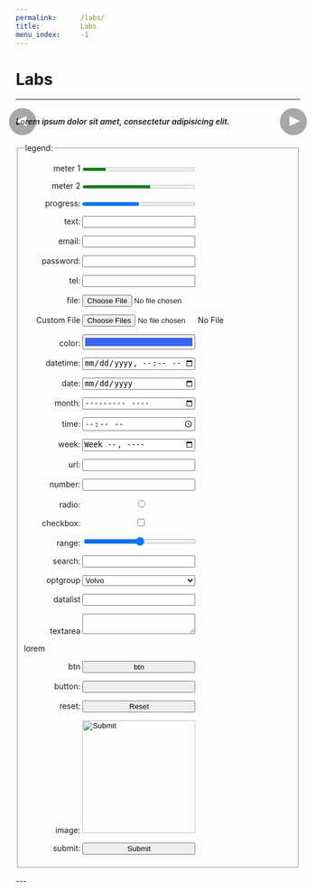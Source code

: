 ```yaml
---
permalink:      /labs/
title:          Labs
menu_index:     -1
---
```

# Labs[](# '{">":"find","tag":"main","className":"align-center"}')

---
<style>
.gallery { margin: 0 -16px; position: relative; }
.gallery .waitload { opacity: .5; }
.gallery .unload { opacity: 0; pointer-events: none; position: absolute; left: 0; top: 0; }
.gallery .nav { height: 100%; width: 100%; position: absolute; z-index: 1; }
.gallery .caption { padding: 16px; font-weight: 600; font-style: italic; }
.gallery .prev,.gallery .next {
  cursor: pointer; text-align: center; position: absolute; line-height: 1em; background: #000; color: #FFF;
  margin: auto; border-radius: 0; font-size: 32px; height: 100%; width: 1em; bottom: 0; top: 0; z-index: 2; opacity: .3333;
}
.gallery .prev { left: 0 } .gallery .next { right: 0 }
@media screen and (min-width: 480px){
  .gallery { margin: auto; }
  .gallery .caption { padding: 16px 0; }
  .gallery .prev,.gallery .next {
    box-shadow: 0 0 0 3px; margin: auto -.25em;
    border-radius: 50%; font-size: 48px; height: 1em;
  }
  .gallery .prev:hover,.gallery .next:hover {
    background: #c03; opacity: 1;
  }
}
.gallery .prev:after, .gallery .next:after {
  content: ""; border: solid 1em transparent; margin: -1em; position: absolute;
  width: 0; height: 0; top: 50%; left: 50%; font-size: .2em;
}
.gallery .prev:after { border-right: solid 2em; border-left: 0; margin: -1em -1.25em; }
.gallery .next:after { border-right: 0; border-left: solid 2em; margin: -1em -0.75em; }
</style>
<div class="card align-left">
<div class="gallery" data-img='[
"https://unsplash.it/600/900/",
"https://unsplash.it/600/900/?random",
"https://unsplash.it/g/600/900/?random",
"https://unsplash.it/600/900/?blur",
"https://unsplash.it/g/600/900/?blur"
]'>
<div class="imageList ratio ratio-2-3">
  <div class="nav"><span class="prev no-print"></span><span class="next no-print"></span></div>
  <img alt="Gallery image" class="ease unload lazyload" data-src="https://unsplash.it/600/900/" src="data:image/gif;base64,R0lGODlhAQABAIAAAAAAAP///yH5BAEAAAAALAAAAAABAAEAAAIBRAA7">
</div>
<div class="caption"><span>
  Lorem ipsum dolor sit amet, consectetur adipisicing elit.
</span></div>
</div>
</div>
<script>afterLib.push(function () {
  function updateGallery(G, idx = 1) {
    var list = JSON.parse(G.dataset.img),
        last = list.length-1, oldImg, newImg;
    idx += (1*G.dataset.idx || 0);
    idx = (idx < 0) ? last : (idx>last) ? 0 : idx;
    oldImg = one('img:not([class~=unload])') || one('img', G);
    newImg = one('img[src="'+list[idx]+'"]', G);
    if (!newImg) {
      newImg = str2DOM(`<img alt="Gallery image" class="ease unload">`);
      newImg.src = list[idx];
      oldImg.parentNode.appendChild(newImg);
      addClass(oldImg,'waitload');
      on(newImg, 'load', function (data) {
        removeClass(oldImg,'waitload');
        addClass(all('img', G),'unload');
        removeClass(newImg,'unload');
      });
    } else {
      addClass(all('img', G),'unload');
      removeClass(newImg,'unload');
    } G.dataset.idx = idx;
  }

  on(all('.gallery .unload'), 'load', function (data) { removeClass(this,'unload'); });
  on(all('.gallery .prev, .gallery .next'), 'click', function(e) {
    e.preventDefault();
    e=this;
    while(!hasClass(e,'gallery')&&(e=e.parentNode)){};
    hasClass(this,'prev')?updateGallery(e,-1):updateGallery(e,1);
    return false;
  });
  var g = one('.gallery'), gSwipe = new Swipe();
  gSwipe
  .onRight(function(){ gSwipe.e.preventDefault(); updateGallery(g, -1) })
  .onLeft(function(){ gSwipe.e.preventDefault(); updateGallery(g, 1) })
  ;on(g, 'touchstart touchmove', gSwipe.invoke)
});</script>

<form class="card align-left">
  <fieldset>
    <style>
      fieldset p label span:first-child { width: 100px; display: inline-block; }
      .input-control + .input-face, button, input, optgroup, select, textarea, meter, progress { width: 480px; max-width: 100%; }
      @media screen and (min-width: 480px){
        fieldset p label span:first-child { text-align: right; }
        .input-control + .input-face, button, input, optgroup, select, textarea, meter, progress { width: 200px; }
      }
    </style>
    <legend>legend:</legend>
    <p><label><span>meter 1</span>
      <meter class="" value="2" min="0" max="10">2 out of 10</meter>
    </label></p>
    <p><label><span>meter 2</span>
      <meter class="" value="0.6">60%</meter>
    </label></p>
    <p><label><span>progress:</span>
      <progress class="" value="0.5">50%</progress>
    </label></p>
    <p><label><span>text:</span>
      <input class="" type="text"/>
    </label></p>
    <p><label><span>email:</span>
      <input class="" type="email"/>
    </label></p>
    <p><label><span>password:</span>
      <input class="" type="password"/>
    </label></p>
    <p><label><span>tel:</span>
      <input class="" type="tel"/>
    </label></p>
    <p><label><span>file:</span>
      <input class="" type="file"/><span class="input-face"></span>
    </label></p>
<p><label><span>Custom File</span>
  <input id="dz_ctrl" class="input-control" type="file" multiple="multiple" accept=".csv" title=""/>
  <span id="dz_face" class="input-face"> No File </span>
</label></p>
<script>afterLib.push(function () {
  function fileHandler(e,ctrl,face) {
    processedFiles = window.processedFiles || {};
    e.preventDefault();
    function readAsText(f,cb) {
      if (processedFiles[f.name]) {
        new Modal().invoke({header:'Duplicate', body:'Oh boy, there’s a duplicate file, we need only one file guys'});
        return;
      }
      if ( f.type.length ) {
        new Modal().invoke({header:'Invalid file', body:'Dude, only CSV file, or TXT'});
        return;
      }
      if ( f.size > 10e6 ) {
          new Modal().invoke({header:'File too big', body:'MAN~~ try smaller file; MAX 10MB, okay?'});
          return;
      }
      var reader=new FileReader();
      reader.onload=function(data){ var file=f; file.text=data.target.result; cb&&cb(file) };
      reader.readAsText(f);
    }
    function singleFile(file){
      if (face.innerHTML.indexOf('</div>')<0) {
        face.innerHTML = '';
      }
      face.innerHTML+= '<div title="' + file.name + '"> • ' + file.name + '</div>';
      processedFiles[file.name] = file;
    }
    if (e.type === 'dragover') {
      addClass(ctrl,'hover');
    } else
    if (e.type === 'dragend') {
      removeClass(ctrl,'hover'); e.dataTransfer.clearData();
    } else
    if (e.type === 'dragleave') {
      removeClass(ctrl,'hover');
    } else
    if (e.type === 'drop') { var files = e.dataTransfer.files;
      for (var k = 0, f; f = files[k]; k++) { readAsText(f, singleFile) }
      removeClass(ctrl,'hover');
    } else
    if (e.type === 'change') { var files = e.target.files;
      for (var k = 0, f; f = files[k]; k++) { readAsText(f, singleFile) }
      e.target.value = '';
    }
  }
  var ctrl = one('#dz_ctrl'), face = one('#dz_face');
  on(face, 'drop dragover dragend dragleave', function(e){ fileHandler(e,ctrl,face) });
  on(ctrl, 'change', function(e){ fileHandler(e,ctrl,face) });
});</script>
    <p><label><span>color:</span>
      <input class="" type="color" value="#3366ff"/>
    </label></p>
    <p><label><span>datetime:</span>
      <input class="" type="datetime-local"/>
    </label></p>
    <p><label><span>date:</span>
      <input class="" type="date"/>
    </label></p>
    <p><label><span>month:</span>
      <input class="" type="month"/>
    </label></p>
    <p><label><span>time:</span>
      <input class="" type="time"/>
    </label></p>
    <p><label><span>week:</span>
      <input class="" type="week"/>
    </label></p>
    <p><label><span>url:</span>
      <input class="" type="url"/>
    </label></p>
    <p><label><span>number:</span>
      <input class="" type="number"/>
    </label></p>
    <p><label><span>radio:</span>
      <input class="input-control" type="radio"/><span class="input-face"></span>
    </label></p>
    <p><label><span>checkbox:</span>
      <input class="input-control" type="checkbox"/><span class="input-face"></span>
    </label></p>
    <p><label><span>range:</span>
      <input class="" type="range"/>
    </label></p>
    <p><label><span>search:</span>
      <input class="" type="search"/>
    </label></p>
    <p><label><span>optgroup</span>
      <select class="">
        <optgroup label="Swedish Cars">
          <option value="volvo">Volvo</option>
          <option value="saab">Saab</option>
        </optgroup>
        <optgroup label="German Cars">
          <option value="mercedes">Mercedes</option>
          <option value="audi">Audi</option>
        </optgroup>
      </select>
    </label></p>
    <p><label><span>datalist</span>
      <input class="" list="browsers">
      <datalist id="browsers">
        <option value="Internet Explorer"/>
        <option value="Firefox"/>
        <option value="Chrome"/>
        <option value="Opera"/>
        <option value="Safari"/>
      </datalist>
    </label></p>
    <p><label><span>textarea</span>
      <textarea class=""></textarea>
    </label></p>
    <p>lorem</p>
    <p><label><span>btn</span>
      <button class="">btn</button>
    </label></p>
    <p><label><span>button:</span>
      <input class="" type="button"/>
    </label></p>
    <p><label><span>reset:</span>
      <input class="" type="reset"/>
    </label></p>
    <p><label><span>image:</span>
      <input class="" type="image"/>
    </label></p>
    <p><label><span>submit:</span>
      <input class="" type="submit"/>
    </label></p>
  </fieldset>
</form>
<!--
leaderboard(728x90)
banner(468x60)
half banner(234x60)
button(125x125)
skyscraper(120x600)
wide skyscraper(160x600)
small rectangle(180x150)
vertical banner(120x240)
small square(200x200)
square(250x250)
medium rectangle(300x250)
large rectangle(336x280)
half page(300x600)
portrait(300x1050)
mobile banner(320x50)
large leaderboard(970x90)
billboard(970x250)
-->
---
